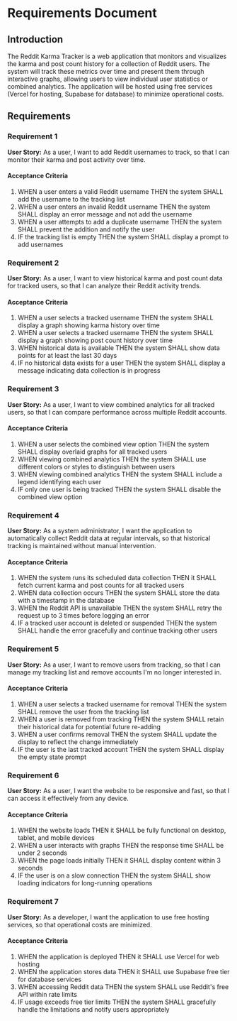 # Requirements Document

## Introduction

The Reddit Karma Tracker is a web application that monitors and visualizes the karma and post count history for a collection of Reddit users. The system will track these metrics over time and present them through interactive graphs, allowing users to view individual user statistics or combined analytics. The application will be hosted using free services (Vercel for hosting, Supabase for database) to minimize operational costs.

## Requirements

### Requirement 1

**User Story:** As a user, I want to add Reddit usernames to track, so that I can monitor their karma and post activity over time.

#### Acceptance Criteria

1. WHEN a user enters a valid Reddit username THEN the system SHALL add the username to the tracking list
2. WHEN a user enters an invalid Reddit username THEN the system SHALL display an error message and not add the username
3. WHEN a user attempts to add a duplicate username THEN the system SHALL prevent the addition and notify the user
4. IF the tracking list is empty THEN the system SHALL display a prompt to add usernames

### Requirement 2

**User Story:** As a user, I want to view historical karma and post count data for tracked users, so that I can analyze their Reddit activity trends.

#### Acceptance Criteria

1. WHEN a user selects a tracked username THEN the system SHALL display a graph showing karma history over time
2. WHEN a user selects a tracked username THEN the system SHALL display a graph showing post count history over time
3. WHEN historical data is available THEN the system SHALL show data points for at least the last 30 days
4. IF no historical data exists for a user THEN the system SHALL display a message indicating data collection is in progress

### Requirement 3

**User Story:** As a user, I want to view combined analytics for all tracked users, so that I can compare performance across multiple Reddit accounts.

#### Acceptance Criteria

1. WHEN a user selects the combined view option THEN the system SHALL display overlaid graphs for all tracked users
2. WHEN viewing combined analytics THEN the system SHALL use different colors or styles to distinguish between users
3. WHEN viewing combined analytics THEN the system SHALL include a legend identifying each user
4. IF only one user is being tracked THEN the system SHALL disable the combined view option

### Requirement 4

**User Story:** As a system administrator, I want the application to automatically collect Reddit data at regular intervals, so that historical tracking is maintained without manual intervention.

#### Acceptance Criteria

1. WHEN the system runs its scheduled data collection THEN it SHALL fetch current karma and post counts for all tracked users
2. WHEN data collection occurs THEN the system SHALL store the data with a timestamp in the database
3. WHEN the Reddit API is unavailable THEN the system SHALL retry the request up to 3 times before logging an error
4. IF a tracked user account is deleted or suspended THEN the system SHALL handle the error gracefully and continue tracking other users

### Requirement 5

**User Story:** As a user, I want to remove users from tracking, so that I can manage my tracking list and remove accounts I'm no longer interested in.

#### Acceptance Criteria

1. WHEN a user selects a tracked username for removal THEN the system SHALL remove the user from the tracking list
2. WHEN a user is removed from tracking THEN the system SHALL retain their historical data for potential future re-adding
3. WHEN a user confirms removal THEN the system SHALL update the display to reflect the change immediately
4. IF the user is the last tracked account THEN the system SHALL display the empty state prompt

### Requirement 6

**User Story:** As a user, I want the website to be responsive and fast, so that I can access it effectively from any device.

#### Acceptance Criteria

1. WHEN the website loads THEN it SHALL be fully functional on desktop, tablet, and mobile devices
2. WHEN a user interacts with graphs THEN the response time SHALL be under 2 seconds
3. WHEN the page loads initially THEN it SHALL display content within 3 seconds
4. IF the user is on a slow connection THEN the system SHALL show loading indicators for long-running operations

### Requirement 7

**User Story:** As a developer, I want the application to use free hosting services, so that operational costs are minimized.

#### Acceptance Criteria

1. WHEN the application is deployed THEN it SHALL use Vercel for web hosting
2. WHEN the application stores data THEN it SHALL use Supabase free tier for database services
3. WHEN accessing Reddit data THEN the system SHALL use Reddit's free API within rate limits
4. IF usage exceeds free tier limits THEN the system SHALL gracefully handle the limitations and notify users appropriately
